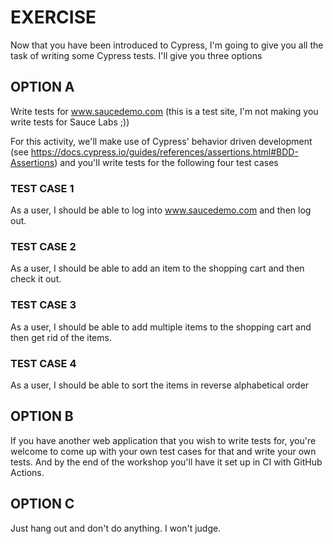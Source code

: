 # EXERCISE

Now that you have been introduced to Cypress, I'm going to give you all the task of writing some Cypress tests. I'll give you three options

## OPTION A

Write tests for www.saucedemo.com (this is a test site, I'm not making you write tests for Sauce Labs ;))

For this activity, we'll make use of Cypress' behavior driven development (see https://docs.cypress.io/guides/references/assertions.html#BDD-Assertions) and you'll write tests for the following four test cases

### TEST CASE 1
As a user, I should be able to log into www.saucedemo.com and then log out.

### TEST CASE 2
As a user, I should be able to add an item to the shopping cart and then check it out.

### TEST CASE 3
As a user, I should be able to add multiple items to the shopping cart and then get rid of the items.

### TEST CASE 4
As a user, I should be able to sort the items in reverse alphabetical order


## OPTION B

If you have another web application that you wish to write tests for, you're welcome to come up with your own test cases for that and write your own tests. And by the end of the workshop you'll have it set up in CI with GitHub Actions.

## OPTION C

Just hang out and don't do anything. I won't judge.